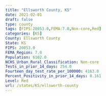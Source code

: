 ```yaml
---
title: "Ellsworth County, KS"
date: 2021-02-01
draft: false
type: county
tags: [FIPS:20053.0,FEMA:7.0,Non-core,Red]
categories: [KS]
County: Ellsworth County
State: KS
FIPS: 20053.0
FEMA_Region: 7.0
Population: 6102.0
NCHS_Urban_Rural_Classification: Non-core
Tests_in_prior_14_days: 254.0
Fourteen_day_test_rate_per_100000: 4163.0
Percent_Positivity_in_prior_14_days: 0.161
Level: Red
url: /states/KS/ellsworth-county
---
```



